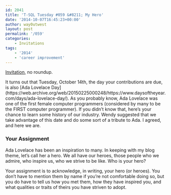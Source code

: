 ```yaml
---
id: 2041
title: 'T-SQL Tuesday #059 &#8211; My Hero'
date: '2014-10-07T16:45:23+00:00'
author: way0utwest
layout: post
permalink: '/059'
categories:
    - Invitations
tags:
    - '2014'
    - 'career improvement'
---
```


[Invitation](https://web.archive.org/web/20150225000248/http://realsqlguy.com/invite-for-tsql2sday-59-my-hero/), no roundup.

<div class="site" id="page"><div class="site-inner"><div class="site-content" id="content"><div class="content-area" id="primary"><article class="post-571 post type-post status-publish format-standard hentry category-uncategorized tag-61" id="post-571"><div class="entry-content"><div class="bodywrap"><div class="sitewrap"><div class="content"><div class="contentcolmask"><div class="postareawrap"><div class="inner"><div class="postarea nocolside"><div class="postareamask"><div><div class="post nocolsidepost"><div class="postinner"><article><div>It turns out that Tuesday, October 14th, the day your contributions are due, is also [Ada Lovelace Day](https://web.archive.org/web/20150225000248/https://www.daysoftheyear.com/days/ada-lovelace-day/). As you probably know, Ada Lovelace was one of the first female computer programmers (considered by many to be the FIRST computer programmer). If you didn’t know that, here’s your chance to learn some history of our industry. Wendy suggested that we take advantage of this date and do some sort of a tribute to Ada. I agreed, and here we are.<span id="more-874"></span>

### Your Assignment

Ada Lovelace has been an inspiration to many. In keeping with my blog theme, let’s call her a hero. We all have our heroes, those people who we admire, who inspire us, who we strive to be like. Who is your hero?

Your assignment is to acknowledge, in writing, your hero (or heroes). You don’t have to mention them by name if you’re not comfortable doing so, but you do have to tell us how you met them, how they have inspired you, and what qualities or traits of theirs you have striven to adopt.

</div></article></div></div></div></div></div></div></div></div></div></div></div></div></article></div></div></div></div>